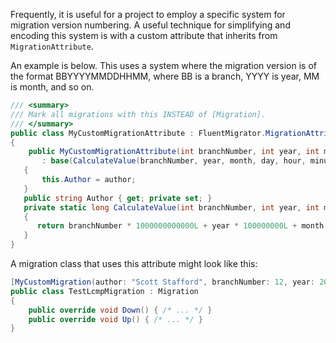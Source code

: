 Frequently, it is useful for a project to employ a specific system for migration version numbering. A useful technique for simplifying and encoding this system is with a custom attribute that inherits from `MigrationAttribute`.  

An example is below.  This uses a system where the migration version is of the format BBYYYYMMDDHHMM, where BB is a branch, YYYY is year, MM is month, and so on.

```csharp
/// <summary>
/// Mark all migrations with this INSTEAD of [Migration].
/// </summary>
public class MyCustomMigrationAttribute : FluentMigrator.MigrationAttribute
{
    public MyCustomMigrationAttribute(int branchNumber, int year, int month, int day, int hour, int minute, string author)
       : base(CalculateValue(branchNumber, year, month, day, hour, minute))
   {
       this.Author = author;
   }
   public string Author { get; private set; }
   private static long CalculateValue(int branchNumber, int year, int month, int day, int hour, int minute)
   {
      return branchNumber * 1000000000000L + year * 100000000L + month * 1000000L + day * 10000L + hour * 100L + minute;
   }
}
```

A migration class that uses this attribute might look like this:

```csharp
[MyCustomMigration(author: "Scott Stafford", branchNumber: 12, year: 2012, month: 8, day: 7, hour: 14, minute: 01)]
public class TestLcmpMigration : Migration
{
    public override void Down() { /* ... */ }
    public override void Up() { /* ... */ }
}
```